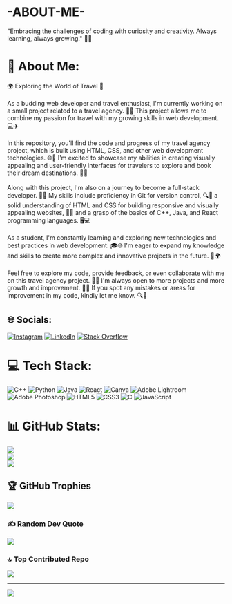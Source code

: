 # -ABOUT-ME-
"Embracing the challenges of coding with curiosity and creativity. Always learning, always growing." 🚀🌱

# 💫 About Me:
🌍 Exploring the World of Travel 🌴<br><br>As a budding web developer and travel enthusiast, I'm currently working on a small project related to a travel agency. 🛫🏨 This project allows me to combine my passion for travel with my growing skills in web development. 💻✈️<br><br>In this repository, you'll find the code and progress of my travel agency project, which is built using HTML, CSS, and other web development technologies. 🌐🎨 I'm excited to showcase my abilities in creating visually appealing and user-friendly interfaces for travelers to explore and book their dream destinations. 🌇🌄<br><br>Along with this project, I'm also on a journey to become a full-stack developer. 🌱🚀 My skills include proficiency in Git for version control, 🔍🌳 a solid understanding of HTML and CSS for building responsive and visually appealing websites, 🎨🌐 and a grasp of the basics of C++, Java, and React programming languages. 🖥️💻<br><br>As a student, I'm constantly learning and exploring new technologies and best practices in web development. 🎓🌐 I'm eager to expand my knowledge and skills to create more complex and innovative projects in the future. 🌟🌍<br><br>Feel free to explore my code, provide feedback, or even collaborate with me on this travel agency project. 🤝🌴 I'm always open to more projects and more growth and improvement. 🌱🚀 If you spot any mistakes or areas for improvement in my code, kindly let me know. 🔍🌳 


## 🌐 Socials:
[![Instagram](https://img.shields.io/badge/Instagram-%23E4405F.svg?logo=Instagram&logoColor=white)](https://instagram.com/m.hadi1o91) [![LinkedIn](https://img.shields.io/badge/LinkedIn-%230077B5.svg?logo=linkedin&logoColor=white)](https://linkedin.com/in/https://www.linkedin.com/in/muhammad-hadi-0a6144290/) [![Stack Overflow](https://img.shields.io/badge/-Stackoverflow-FE7A16?logo=stack-overflow&logoColor=white)](https://stackoverflow.com/users/https://stackoverflow.com/users/25361232/muhammad-hadi) 

# 💻 Tech Stack:
![C++](https://img.shields.io/badge/c++-%2300599C.svg?style=for-the-badge&logo=c%2B%2B&logoColor=white) ![Python](https://img.shields.io/badge/python-3670A0?style=for-the-badge&logo=python&logoColor=ffdd54) ![Java](https://img.shields.io/badge/java-%23ED8B00.svg?style=for-the-badge&logo=openjdk&logoColor=white) ![React](https://img.shields.io/badge/react-%2320232a.svg?style=for-the-badge&logo=react&logoColor=%2361DAFB) ![Canva](https://img.shields.io/badge/Canva-%2300C4CC.svg?style=for-the-badge&logo=Canva&logoColor=white) ![Adobe Lightroom](https://img.shields.io/badge/Adobe%20Lightroom-31A8FF.svg?style=for-the-badge&logo=Adobe%20Lightroom&logoColor=white) ![Adobe Photoshop](https://img.shields.io/badge/adobe%20photoshop-%2331A8FF.svg?style=for-the-badge&logo=adobe%20photoshop&logoColor=white) ![HTML5](https://img.shields.io/badge/html5-%23E34F26.svg?style=for-the-badge&logo=html5&logoColor=white) ![CSS3](https://img.shields.io/badge/css3-%231572B6.svg?style=for-the-badge&logo=css3&logoColor=white) ![C](https://img.shields.io/badge/c-%2300599C.svg?style=for-the-badge&logo=c&logoColor=white) ![JavaScript](https://img.shields.io/badge/javascript-%23323330.svg?style=for-the-badge&logo=javascript&logoColor=%23F7DF1E)
# 📊 GitHub Stats:
![](https://github-readme-stats.vercel.app/api?username=mhadi1091&theme=dark&hide_border=false&include_all_commits=true&count_private=true)<br/>
![](https://github-readme-streak-stats.herokuapp.com/?user=mhadi1091&theme=dark&hide_border=false)<br/>
![](https://github-readme-stats.vercel.app/api/top-langs/?username=mhadi1091&theme=dark&hide_border=false&include_all_commits=true&count_private=true&layout=compact)

## 🏆 GitHub Trophies
![](https://github-profile-trophy.vercel.app/?username=mhadi1091&theme=radical&no-frame=false&no-bg=false&margin-w=4)

### ✍️ Random Dev Quote
![](https://quotes-github-readme.vercel.app/api?type=vetical&theme=radical)

### 🔝 Top Contributed Repo
![](https://github-contributor-stats.vercel.app/api?username=mhadi1091&limit=5&theme=dark&combine_all_yearly_contributions=true)

---
[![](https://visitcount.itsvg.in/api?id=mhadi1091&icon=0&color=0)](https://visitcount.itsvg.in)

<!-- Proudly created with GPRM ( https://gprm.itsvg.in ) -->
